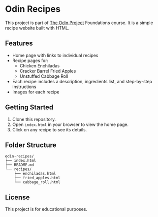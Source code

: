 # Odin Recipes

This project is part of [The Odin Project](https://www.theodinproject.com/) Foundations course. It is a simple recipe website built with HTML.

## Features

- Home page with links to individual recipes
- Recipe pages for:
  - Chicken Enchiladas
  - Cracker Barrel Fried Apples
  - Unstuffed Cabbage Roll
- Each recipe includes a description, ingredients list, and step-by-step instructions
- Images for each recipe

## Getting Started

1. Clone this repository.
2. Open `index.html` in your browser to view the home page.
3. Click on any recipe to see its details.

## Folder Structure

```
odin-recipes/
├── index.html
├── README.md
└── recipes/
    ├── enchiladas.html
    ├── fried_apples.html
    └── cabbage_roll.html
```

## License

This project is for educational purposes.
